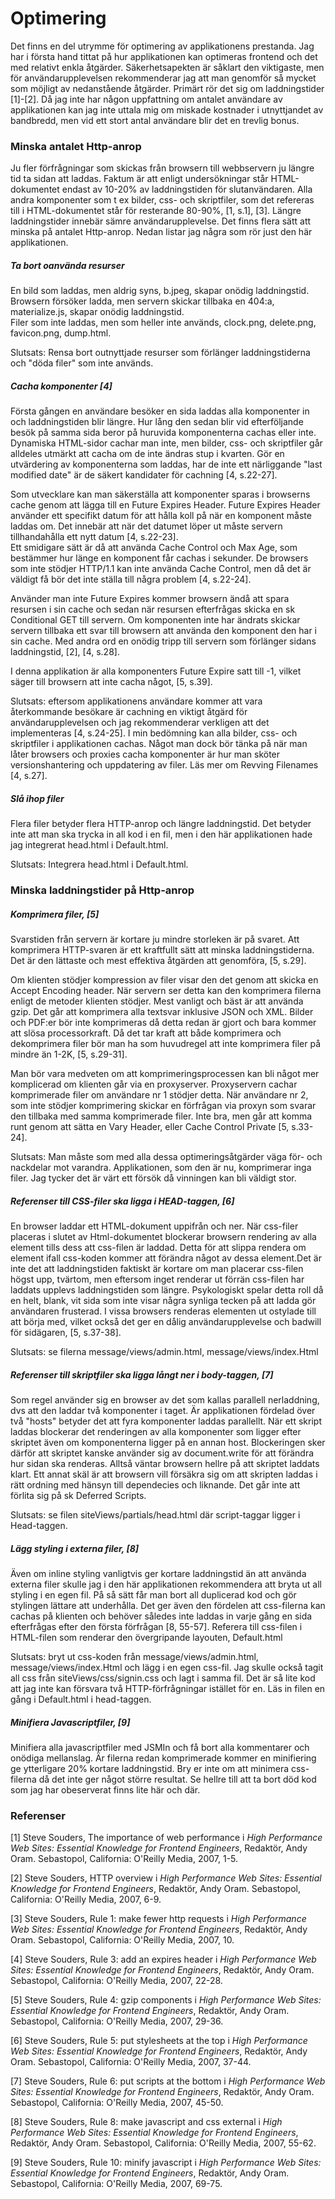 <h1>Optimering</h1>

<p>Det finns en del utrymme för optimering av applikationens prestanda.
Jag har i första hand tittat på hur applikationen kan optimeras frontend
och det med relativt enkla åtgärder. Säkerhetsapekten är såklart den viktigaste,
men för användarupplevelsen rekommenderar jag att man genomför så mycket som
möjligt av nedanstående åtgärder. Primärt rör det sig om laddningstider [1]-[2].
Då jag inte har någon uppfattning om antalet användare av applikationen
kan jag inte uttala mig om miskade kostnader i utnyttjandet av bandbredd,
men vid ett stort antal användare blir det en trevlig bonus.</p>


<h3>Minska antalet Http-anrop</h3>
Ju fler förfrågningar som skickas från browsern till webbservern ju längre tid ta sidan att laddas.
Faktum är att enligt undersökningar står HTML-dokumentet endast av 10-20% av laddningstiden för slutanvändaren.
Alla andra komponenter som t ex bilder, css- och skriptfiler, som det refereras till i HTML-dokumentet står
för resterande 80-90%, [1, s.1], [3]. Längre laddningstider innebär sämre användarupplevelse.
Det finns flera sätt att minska på antalet Http-anrop. Nedan listar jag några som rör just den här applikationen.

<h5>Ta bort oanvända resurser</h5>
En bild som laddas, men aldrig syns, b.jpeg, skapar onödig laddningstid.<br>
Browsern försöker ladda, men servern skickar tillbaka en 404:a, materialize.js, skapar onödig laddningstid.<br>
Filer som inte laddas, men som heller inte används, clock.png, delete.png, favicon.png, dump.html.<br>

Slutsats: Rensa bort outnyttjade resurser som förlänger laddningstiderna och "döda filer" som inte används.

<h5>Cacha komponenter [4]</h5>
Första gången en användare besöker en sida laddas alla komponenter in och laddningstiden blir längre. Hur lång den
sedan blir vid efterföljande besök på samma sida beror på huruvida komponenterna cachas eller inte. Dynamiska HTML-sidor
cachar man inte, men bilder, css- och skriptfiler går alldeles utmärkt att cacha om de inte ändras stup i kvarten.
Gör en utvärdering av komponenterna som laddas, har de inte ett närliggande "last modified date" är de säkert kandidater för
cachning [4, s.22-27].

Som utvecklare kan man säkerställa att komponenter sparas i browserns cache genom att lägga till en Future Expires Header.
Future Expires Header använder ett specifikt datum för att hålla koll på när en komponent måste laddas om. Det innebär
att när det datumet löper ut måste servern tillhandahålla ett nytt datum [4, s.22-23].<br>
Ett smidigare sätt är då att använda Cache Control och Max Age, som bestämmer hur länge en komponent får cachas i sekunder.
De browsers som inte stödjer HTTP/1.1 kan inte använda Cache Control, men då det är väldigt få bör det inte ställa till
några problem [4, s.22-24].

Använder man inte Future Expires kommer browsern ändå att spara resursen i sin cache och sedan när resursen efterfrågas
skicka en sk Conditional GET till servern. Om komponenten inte har ändrats skickar servern tillbaka ett svar till browsern
att använda den komponent den har i sin cache. Med andra ord en onödig tripp till servern som förlänger sidans laddningstid, [2], [4, s.28].

I denna applikation är alla komponenters Future Expire satt till -1, vilket säger till browsern att inte cacha något, [5, s.39].

Slutsats: eftersom applikationens användare kommer att vara återkommande besökare är cachning en viktigt åtgärd för
användarupplevelsen och jag rekommenderar verkligen att det implementeras [4, s.24-25]. I min bedömning kan alla bilder,
css- och skriptfiler i applikationen cachas. Något man dock bör tänka på när man låter browsers och proxies cacha
komponenter är hur man sköter versionshantering och uppdatering av filer. Läs mer om Revving Filenames [4, s.27].

<h5>Slå ihop filer</h5>
Flera filer betyder flera HTTP-anrop och längre laddningstid. Det betyder inte att man ska trycka in all kod i en fil,
men i den här applikationen hade jag integrerat head.html i Default.html.

Slutsats: Integrera head.html i Default.html.



<h3>Minska laddningstider på Http-anrop</h3>

<h5>Komprimera filer, [5]</h5>
Svarstiden från servern är kortare ju mindre storleken är på svaret. Att komprimera HTTP-svaren är ett kraftfullt sätt att
minska laddningstiderna. Det är den lättaste och mest effektiva åtgärden att genomföra, [5, s.29].

Om klienten stödjer kompression av filer visar den det genom att skicka en Accept Encoding header. När servern ser detta
kan den komprimera filerna enligt de metoder klienten stödjer. Mest vanligt och bäst är att använda gzip.
Det går att komprimera alla textsvar inklusive JSON och XML. Bilder och PDF:er bör inte komprimeras då detta redan är
gjort och bara kommer att slösa processorkraft. Då det tar kraft att både komprimera och dekomprimera filer bör man ha som
huvudregel att inte komprimera filer på mindre än 1-2K, [5, s.29-31].

Man bör vara medveten om att komprimeringsprocessen kan bli något mer komplicerad om klienten går via en proxyserver.
Proxyservern cachar komprimerade filer om användare nr 1 stödjer detta. När användare nr 2, som inte stödjer
komprimering skickar en förfrågan via proxyn som svarar den tillbaka med samma komprimerade filer. Inte bra, men går att komma runt
genom att sätta en Vary Header, eller Cache Control Private [5, s.33-24].

Slutsats: Man måste som med alla dessa optimeringsåtgärder väga för- och nackdelar mot varandra. Applikationen, som den är nu,
komprimerar inga filer. Jag tycker det är värt ett försök då vinningen kan bli väldigt stor.

<h5>Referenser till CSS-filer ska ligga i HEAD-taggen, [6]</h5>
En browser laddar ett HTML-dokument uppifrån och ner. När css-filer placeras i slutet av Html-dokumentet blockerar
browsern rendering av alla element tills dess att css-filen är laddad. Detta för att slippa rendera om element ifall
css-koden kommer att förändra något av dessa element.Det är inte det att laddningstiden faktiskt är kortare om man placerar
css-filen högst upp, tvärtom, men eftersom inget renderar ut förrän css-filen har laddats upplevs laddningstiden som längre.
Psykologiskt spelar detta roll då en helt, blank, vit sida som inte visar några synliga tecken på att ladda gör användaren frusterad.
I vissa browsers renderas elementen ut ostylade till att börja med, vilket också det ger en dålig användarupplevelse och
badwill för sidägaren, [5, s.37-38].

Slutsats: se filerna message/views/admin.html, message/views/index.Html

<h5>Referenser till skriptfiler ska ligga långt ner i body-taggen, [7]</h5>
Som regel använder sig en browser av det som kallas parallell nerladdning, dvs att den laddar två komponenter i taget.
Är applikationen fördelad över två "hosts" betyder det att fyra komponenter laddas parallellt. När ett skript laddas blockerar
det renderingen av alla komponenter som ligger efter skriptet även om komponenterna ligger på en annan host. Blockeringen sker
därför att skriptet kanske använder sig av document.write för att förändra hur sidan ska renderas. Alltså väntar browsern hellre
på att skriptet laddats klart. Ett annat skäl är att browsern vill försäkra sig om att skripten laddas i rätt ordning med hänsyn
till dependecies och liknande. Det går inte att förlita sig på sk Deferred Scripts.

Slutsats: se filen siteViews/partials/head.html där script-taggar ligger i Head-taggen.

<h5>Lägg styling i externa filer, [8]</h5>
Även om inline styling vanligtvis ger kortare laddningstid än att använda externa filer skulle jag i den här applikationen
rekommendera att bryta ut all styling i en egen fil. På så sätt får man bort all duplicerad kod och gör stylingen lättare
att underhålla. Det ger även den fördelen att css-filerna kan cachas på klienten och behöver således inte laddas in varje
gång en sida efterfrågas efter den första förfrågan [8, 55-57]. Referera till css-filen i HTML-filen som renderar den övergripande
layouten, Default.html

Slutsats: bryt ut css-koden från message/views/admin.html, message/views/index.Html och lägg i en egen css-fil. Jag skulle
också tagit all css från siteViews/css/signin.css och lagt i samma fil. Det är så lite kod att jag inte kan försvara två
HTTP-förfrågningar istället för en. Läs in filen en gång i Default.html i head-taggen.

<h5>Minifiera Javascriptfiler, [9]</h5>
Minifiera alla javascriptfiler med JSMIn och få bort alla kommentarer och onödiga mellanslag.
Är filerna redan komprimerade kommer en minifiering ge ytterligare 20% kortare laddningstid. Bry er inte om att
minimera css-filerna då det inte ger något större resultat. Se hellre till att ta bort död kod som jag har obeserverat
finns lite här och där.


<h3>Referenser</h3>

<P>[1] Steve Souders, The importance of web performance i <i>High Performance Web Sites: Essential Knowledge for Frontend Engineers</i>,
Redaktör, Andy Oram. Sebastopol, California: O'Reilly Media, 2007, 1-5.</p>

<P>[2] Steve Souders, HTTP overview i <i>High Performance Web Sites: Essential Knowledge for Frontend Engineers</i>,
Redaktör, Andy Oram. Sebastopol, California: O'Reilly Media, 2007, 6-9.</p>

<P>[3] Steve Souders, Rule 1: make fewer http requests i <i>High Performance Web Sites: Essential Knowledge for Frontend Engineers</i>,
Redaktör, Andy Oram. Sebastopol, California: O'Reilly Media, 2007, 10.</p>

<P>[4] Steve Souders, Rule 3: add an expires header i <i>High Performance Web Sites: Essential Knowledge for Frontend Engineers</i>,
Redaktör, Andy Oram. Sebastopol, California: O'Reilly Media, 2007, 22-28.</p>

<P>[5] Steve Souders, Rule 4: gzip components i <i>High Performance Web Sites: Essential Knowledge for Frontend Engineers</i>,
Redaktör, Andy Oram. Sebastopol, California: O'Reilly Media, 2007, 29-36.</p>

<P>[6] Steve Souders, Rule 5: put stylesheets at the top i <i>High Performance Web Sites: Essential Knowledge for Frontend Engineers</i>,
Redaktör, Andy Oram. Sebastopol, California: O'Reilly Media, 2007, 37-44.</p>

<P>[7] Steve Souders, Rule 6: put scripts at the bottom i <i>High Performance Web Sites: Essential Knowledge for Frontend Engineers</i>,
Redaktör, Andy Oram. Sebastopol, California: O'Reilly Media, 2007, 45-50.</p>

<P>[8] Steve Souders, Rule 8: make javascript and css external i <i>High Performance Web Sites: Essential Knowledge for Frontend Engineers</i>,
Redaktör, Andy Oram. Sebastopol, California: O'Reilly Media, 2007, 55-62.</p>

<P>[9] Steve Souders, Rule 10: minify javascript i <i>High Performance Web Sites: Essential Knowledge for Frontend Engineers</i>,
Redaktör, Andy Oram. Sebastopol, California: O'Reilly Media, 2007, 69-75.</p>

